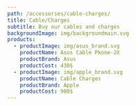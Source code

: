 ```yaml
---
path: /accessories/cable-charges/
title: Cable/Charges
subtitle: Buy our cables and charges
backgroundImage: img/backgroundmain.svg
products:
  - productImage: img/asus_brand.svg
    productName: Asus Cable Pkone-2X
    productBrand: Asus
    productCost: 430$
  - productImage: img/apple_brand.svg
    productName: Cable Charges
    productBrand: Apple
    productCost: 900$
---
```

